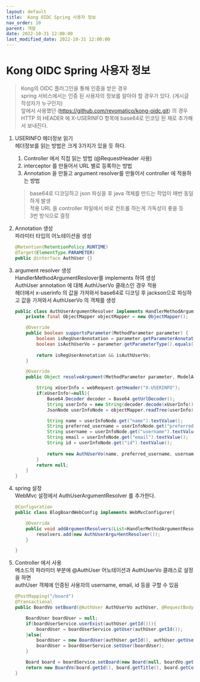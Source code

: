 ```yaml
---
layout: default
title:  Kong OIDC Spring 사용자 정보           
nav_order: 10 
parent: 개발
date: 2022-10-31 12:00:00
last_modified_date: 2022-10-31 12:00:00
---
```


# Kong OIDC Spring 사용자 정보       

> Kong의 OIDC 플러그인을 통해 인증을 받은 경우     
> spring 서비스에서는 인증 된 사용자의 정보를 알아야 할 경우가 있다. (게시글 작성자가 누구인지)   
> 앞에서 사용했던 (https://github.com/revomatico/kong-oidc.git) 의 경우    
> HTTP 의 HEADER 에 X-USERINFO 항목에 base64로 인코딩 된 채로 추가해서 보내진다.    

1. USERINFO 헤더정보 읽기   
    헤더정보를 읽는 방법은 크게 3가지가 있을 듯 하다.    
    1. Controller 에서 직접 읽는 방법 (@RequestHeader 사용)    
    2. interceptor 를 만들어서 URL 별로 등록하는 방법   
    3. Annotation 을 만들고 argument resolver를 만들어서 controller 에 적용하는 방법    

    > base64로 디코딩하고 json 파싱을 후 java 객체를 만드는 작업이 매번 동일하게 발생   
    > 적용 URL 을 controller 파일에서 바로 컨트롤 하는게 가독성이 좋을 듯   
    > 3번 방식으로 결정   

2. Annotation 생성   
    파라미터 타입의 어노테이션을 생성   
    ```java
    @Retention(RetentionPolicy.RUNTIME)
    @Target(ElementType.PARAMETER)
    public @interface AuthUser {}
    ```

3. argument resolver 생성   
    HandlerMethodArgumentReslover를 implements 하여 생성   
    AuthUser annotation 에 대해 AuthUserVo 클래스인 경우 적용   
    헤더에서 x-userinfo 의 값을 가져와서 base64로 디코딩 후 jackson으로 파싱하고 값을 가져와서 AuthUserVo 의 객체를 생성   

    ```java
    public class AuthUserArgumentResolver implements HandlerMethodArgumentResolver{
        private final ObjectMapper objectMapper = new ObjectMapper();

        @Override
        public boolean supportsParameter(MethodParameter parameter) {
            boolean isRegUserAnnotation = parameter.getParameterAnnotation(AuthUser.class) != null;
            boolean isAuthUserVo = parameter.getParameterType().equals(AuthUserVo.class);
        
            return isRegUserAnnotation && isAuthUserVo;
        }

        @Override
        public Object resolveArgument(MethodParameter parameter, ModelAndViewContainer mavContainer, NativeWebRequest webRequest, WebDataBinderFactory binderFactory) throws Exception {

            String xUserInfo = webRequest.getHeader("X-USERINFO");
            if(xUserInfo!=null){
                Base64.Decoder decoder = Base64.getUrlDecoder();
                String userInfo = new String(decoder.decode(xUserInfo));
                JsonNode userInfoNode = objectMapper.readTree(userInfo);

                String name = userInfoNode.get("name").textValue();
                String preferred_username = userInfoNode.get("preferred_username").textValue();
                String username = userInfoNode.get("username").textValue();
                String email = userInfoNode.get("email").textValue();
                String id = userInfoNode.get("id").textValue();
                
                return new AuthUserVo(name, preferred_username, username, email, id);
            }
            return null;
        }
    }
    ```

4. spring 설정   
    WebMvc 설정에서 AuthUserArgumentResolver 를 추가한다.    
    ```java
    @Configuration
    public class BlogBoardWebConfig implements WebMvcConfigurer{

        @Override
        public void addArgumentResolvers(List<HandlerMethodArgumentResolver> resolvers){
            resolvers.add(new AuthUserArgu서entResolver());
        }

    }
    ```

5. Controller 에서 사용    
    메소드의 파라미터 부분에 @AuthUser 어노테이션과 AuthUserVo 클래스로 설정을 하면   
    authUser 객체에 인증된 사용자의 username, email, id 등을 구할 수 있음   
    ```java
    @PostMapping("/board")
    @Transactional
    public BoardVo setBoard(@AuthUser AuthUserVo authUser, @RequestBody BoardVo boardVo){

        BoardUser boardUser = null;
        if(boardUserService.userExist(authUser.getId())){
            boardUser = boardUserService.getUser(authUser.getId());
        }else{
            boardUser = new BoardUser(authUser.getId(), authUser.getUsername(), authUser.getName(), authUser.getPreferred_username(), authUser.getEmail());
            boardUser = boardUserService.setUser(boardUser);
        }

        Board board = boardService.setBoard(new Board(null, boardVo.getTitle(), boardVo.getContent(), boardUser));
        return new BoardVo(board.getId(), board.getTitle(), board.getContent(), board.getBoardUser()!=null?board.getBoardUser().getUsername():null);
    }
    ```